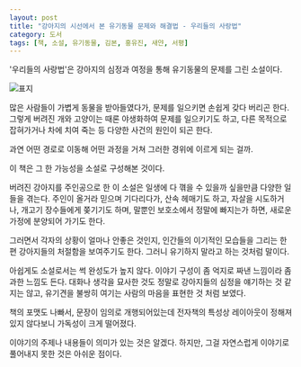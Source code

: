 ```yaml
---
layout: post
title: "강아지의 시선에서 본 유기동물 문제와 해결법 - 우리들의 사랑법"
category: 도서
tags: [책, 소설, 유기동물, 김본, 홍유진, 새얀, 서평]
---
```


'우리들의 사랑법'은
강아지의 심정과 여정을 통해 유기동물의 문제를 그린 소설이다.

![표지](https://lh3.googleusercontent.com/j2YrrV1EmPqNe3mbOAvozGQNbemUc81OM2RSC9lgqukEAQmluWzVP0ZdZUo4mnZkhfmEa0lO4JSvAA=s480)

많은 사람들이 가볍게 동물을 받아들였다가,
문제를 일으키면 손쉽게 갖다 버리곤 한다.
그렇게 버려진 개와 고양이는
때론 야생화하여 문제를 일으키기도 하고,
다른 목적으로 잡혀가거나
차에 치여 죽는 등 다양한 사건의 원인이 되곤 한다.

과연 어떤 경로로 이동해
어떤 과정을 거쳐
그러한 경위에 이르게 되는 걸까.

이 책은 그 한 가능성을 소설로 구성해본 것이다.

버려진 강아지를 주인공으로 한 이 소설은
일생에 다 껶을 수 있을까 싶을만큼 다양한 일들을 겪는다.
주인이 올거라 믿으며 기다리다가,
산속 헤매기도 하고,
자살을 시도하거나,
개고기 장수들에게 쫒기기도 하며,
말뿐인 보호소에서 정말에 빠지는가 하면,
새로운 가정에 분양되어 가기도 한다.

그러면서 각자의 상황이 얼마나 안좋은 것인지,
인간들의 이기적인 모습들을 그리는 한편
강아지들의 처절함을 보여주기도 한다.
그러니 유기하지 말라고 하는 것처럼 말이다.

아쉽게도 소설로서는 썩 완성도가 높지 않다.
이야기 구성이 좀 억지로 짜낸 느낌이라 좀 과한 느낌도 든다.
대화나 생각을 묘사한 것도 정말로 강아지들의 심정을 얘기하는 것 같지는 않고,
유기견을 불쌍히 여기는 사람의 마음을 표현한 것 처럼 보였다.

책의 포맷도 나빠서,
문장이 임의로 개행되어있는데
전자책의 특성상 레이아웃이 정해져 있지 않다보니
가독성이 크게 떨어졌다.

이야기의 주제나 내용들이 의미가 있는 것은 알겠다.
하지만, 그걸 자연스럽게 이야기로 풀어내지 못한 것은 아쉬운 점이다.
